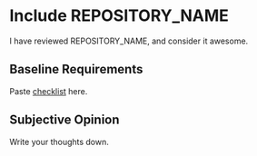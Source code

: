 # Include REPOSITORY_NAME

I have reviewed REPOSITORY_NAME, and consider it awesome.

## Baseline Requirements

Paste [checklist](awesome-nist/AWESOME.md) here.

## Subjective Opinion

Write your thoughts down.
